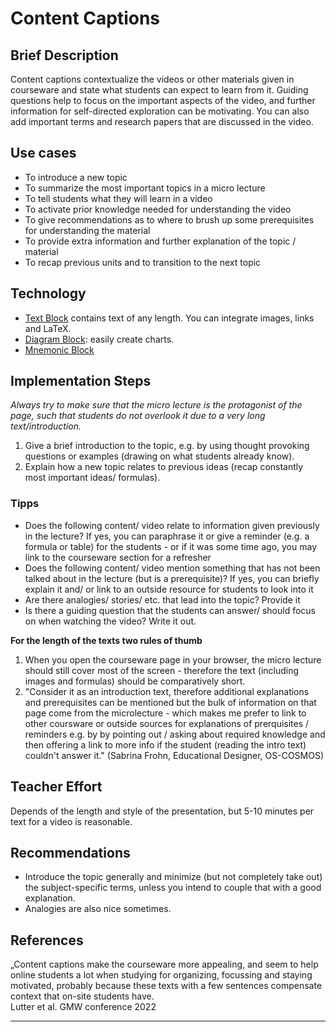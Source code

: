 # Content Captions
## Brief Description 
Content captions contextualize the videos or other materials given in courseware and state what students 
can expect to learn from it. Guiding questions help to focus on the important aspects of the video, and further 
information for self-directed exploration can be motivating. You can also add important terms and research papers 
that are discussed in the video.

## Use cases 
- To introduce a new topic
- To summarize the most important topics in a micro lecture 
- To tell students what they will learn in a video 
- To activate prior knowledge needed for understanding the video 
- To give recommendations as to where to brush up some prerequisites for understanding the material 
- To provide extra information and further explanation of the topic / material 
- To recap previous units and to transition to the next topic 

## Technology
- <a href="https://hilfe.studip.de/help/5.0/de/Basis/CoursewareBloeckeFreitext">Text Block</a> contains text of any length. 
You can integrate images, links and LaTeX.
- <a href="https://hilfe.studip.de/help/5.0/de/Basis/CoursewareBloeckeDiagramm">Diagram Block</a>: easily create charts.
- <a href="https://hilfe.studip.de/help/5.0/de/Basis/CoursewareBloeckeMerksatz">Mnemonic Block</a>

## Implementation Steps
*Always try to make sure that the micro lecture is the protagonist of the page, such that  students do not overlook 
it due to a very long text/introduction.*
1) Give a brief introduction to the topic, e.g. by using thought provoking questions or examples (drawing on what 
students already know). 
2) Explain how a new topic relates to previous ideas (recap constantly most important ideas/ formulas). 

### **Tipps**
- Does the following content/ video relate to information given previously in the lecture? If yes, you can paraphrase it or give a reminder (e.g. a formula or table) for the students - or if it was some time ago, you may link to the courseware section for a refresher
- Does the following content/ video mention something that has not been talked about in the lecture (but is a prerequisite)? If yes, you can briefly explain it and/ or link to an outside resource for students to look into it
- Are there analogies/ stories/ etc. that lead into the topic? Provide it
- Is there a guiding question that the students can answer/ should focus on when watching the video? Write it out. 


**For the length of the texts two rules of thumb**

1. When you open the courseware page in your browser, the micro lecture should still cover most of the screen - therefore the text (including images and formulas) should be comparatively short. 
2. "Consider it as an introduction text, therefore additional explanations and prerequisites can be mentioned but the bulk of information on that page come from the microlecture - which makes me prefer to link to other coursware or outside sources for explanations of prerquisites / reminders e.g. by by pointing out / asking about required knowledge and then offering a link to more info if the student (reading the intro text) couldn't answer it." (Sabrina Frohn, Educational Designer, OS-COSMOS) 

## Teacher Effort 
Depends of the length and style of the presentation, but 5-10 minutes per text for a video is reasonable. 

## Recommendations
- Introduce the topic generally and minimize (but not completely take out) the subject-specific terms, unless you intend to couple that with a good explanation.
- Analogies are also nice sometimes. 



## References
„Content captions make the courseware more appealing, and seem to help online students a lot when studying for organizing, focussing and staying motivated, probably because these texts with a few sentences compensate context that on-site students have.  
Lutter et al. GMW conference 2022 

[//]: <> (Check the reference of our paper)

[//]: <> (Reusable='yes') 

[//]: <> (testimony= Neuroscience or Neuroinfo students?)


----
[//]: <> (task_complexity='1')